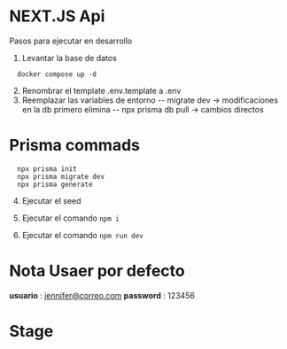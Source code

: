 # NEXT.JS Api

Pasos para ejecutar en desarrollo
1. Levantar la base de datos 
```
  docker compose up -d
```

2. Renombrar el template .env.template a .env
3. Reemplazar las variables de entorno
-- migrate dev -> modificaciones en la db primero elimina
-- npx prisma db pull -> cambios directos


# Prisma commads
```
  npx prisma init
  npx prisma migrate dev
  npx prisma generate
```
4. Ejecutar el seed 

5. Ejecutar el comando ```npm i```

6. Ejecutar el comando ```npm run dev```

# Nota Usaer por defecto
__usuario__ : jennifer@correo.com
__password__ : 123456


# Stage